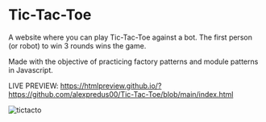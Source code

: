 # Tic-Tac-Toe

A website where you can play Tic-Tac-Toe against a bot. The first person (or robot) to win 3 rounds wins the game.

Made with the objective of practicing factory patterns and module patterns in Javascript. 

LIVE PREVIEW: https://htmlpreview.github.io/?https://github.com/alexpredus00/Tic-Tac-Toe/blob/main/index.html

 ![tictacto](https://user-images.githubusercontent.com/60524964/212221112-2d41c5f3-67b3-42ca-8257-6ecda387c80a.png)
